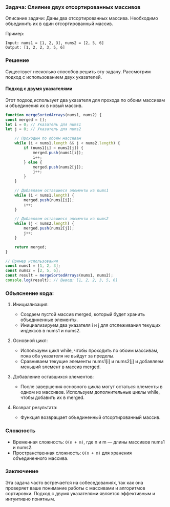 ### Задача: Слияние двух отсортированных массивов

Описание задачи:
Даны два отсортированных массива. Необходимо объединить их в один отсортированный массив.

Пример:
```
Input: nums1 = [1, 2, 3], nums2 = [2, 5, 6]
Output: [1, 2, 2, 3, 5, 6]
```

### Решение

Существует несколько способов решить эту задачу. Рассмотрим подход с использованием двух указателей.

#### Подход с двумя указателями

Этот подход использует два указателя для прохода по обоим массивам и объединения их в новый массив.
```js
function mergeSortedArrays(nums1, nums2) {
const merged = [];
let i = 0; // Указатель для nums1
let j = 0; // Указатель для nums2

    // Проходим по обоим массивам
    while (i < nums1.length && j < nums2.length) {
        if (nums1[i] < nums2[j]) {
            merged.push(nums1[i]);
            i++;
        } else {
            merged.push(nums2[j]);
            j++;
        }
    }

    // Добавляем оставшиеся элементы из nums1
    while (i < nums1.length) {
        merged.push(nums1[i]);
        i++;
    }

    // Добавляем оставшиеся элементы из nums2
    while (j < nums2.length) {
        merged.push(nums2[j]);
        j++;
    }

    return merged;
}

// Пример использования
const nums1 = [1, 2, 3];
const nums2 = [2, 5, 6];
const result = mergeSortedArrays(nums1, nums2);
console.log(result); // Вывод: [1, 2, 2, 3, 5, 6]
```

### Объяснение кода:

1. Инициализация:
    - Создаем пустой массив merged, который будет хранить объединенные элементы.
    - Инициализируем два указателя i и j для отслеживания текущих индексов в nums1 и nums2.

2. Основной цикл:
    - Используем цикл while, чтобы проходить по обоим массивам, пока оба указателя не выйдут за пределы.
    - Сравниваем текущие элементы nums1[i] и nums2[j] и добавляем меньший элемент в массив merged.

3. Добавление оставшихся элементов:
    - После завершения основного цикла могут остаться элементы в одном из массивов. Используем дополнительные циклы while, чтобы добавить их в merged.

4. Возврат результата:
    - Функция возвращает объединенный отсортированный массив.

### Сложность

- Временная сложность: `O(n + m)`, где n и m — длины массивов nums1 и nums2.
- Пространственная сложность: `O(n + m)` для хранения объединенного массива.

### Заключение

Эта задача часто встречается на собеседованиях, так как она проверяет ваше понимание работы с массивами и алгоритмов сортировки. Подход с двумя указателями является эффективным и интуитивно понятным.